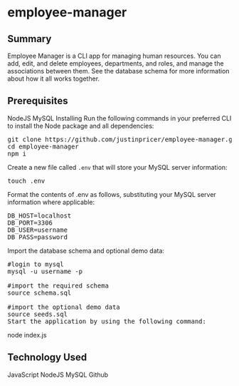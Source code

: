 # employee-manager

## Summary
Employee Manager is a CLI app for managing human resources. You can add, edit, and delete employees, departments, and roles, and manage the associations between them. See the database schema for more information about how it all works together.

## Prerequisites
NodeJS
MySQL
Installing
Run the following commands in your preferred CLI to install the Node package and all dependencies:

<pre>git clone https://github.com/justinpricer/employee-manager.git
cd employee-manager
npm i</pre>
Create a new file called <code>.env</code> that will store your MySQL server information:

<pre>touch .env</pre>
</div>
Format the contents of .env as follows, substituting your MySQL server information where applicable:

<pre>DB_HOST=localhost
DB_PORT=3306
DB_USER=username
DB_PASS=password</pre>
Import the database schema and optional demo data:

<pre>#login to mysql
mysql -u username -p

#import the required schema
source schema.sql

#import the optional demo data
source seeds.sql
Start the application by using the following command:</pre>

node index.js

## Technology Used
JavaScript
NodeJS
MySQL
Github
